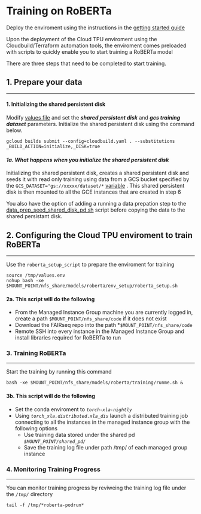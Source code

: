 # Training on RoBERTa

Deploy the enviroment using the instructions in the [getting started guide](/#getting-started)

Upon the deployment of the Cloud TPU enviroment using the Cloudbuild/Terraform automation tools, the enviroment comes preloaded with scripts to quickly enable you to start training a RoBERTa model

There are three steps that need to be completed to start training. 

## 1. Prepare your data
---

#### 1. Initializing the shared persistent disk

Modify [values file](values.env) and set the *__shared persistent disk__* and *__gcs training dataset__* parameters. Initialize the shared persistent disk using the command below.

```
gcloud builds submit --config=cloudbuild.yaml . --substitutions _BUILD_ACTION=initialize,_DISK=true
```

#### *1a. What happens when you initialize the shared persistent disk* 

Initializing the shared persistent  disk, creates a shared persistent disk and seeds it with read only training using data from a GCS bucket specified by the `GCS_DATASET="gs://xxxxx/dataset/*` [variable](values.env) . This shared persistent disk is then mounted to all the GCE instances that are created in step 6

You also have the option of adding a running a data prepation step to the [data_prep_seed_shared_disk_pd.sh]((env_setup/data_prep_seed_shared_disk_pd.sh)) script before copying the data to the shared persistant disk.


## 2. Configuring the Cloud TPU enviroment to train RoBERTa 
---

Use the `roberta_setup_script` to prepare the enviroment for training 

```
source /tmp/values.env
nohup bash -xe $MOUNT_POINT/nfs_share/models/roberta/env_setup/roberta_setup.sh
```

#### 2a. This script will do the following
- From the Managed Instance Group machine you are currently logged in, create a path `$MOUNT_POINT/nfs_share/code` if it does not exist 
- Download the FAIRseq repo into the path *`$MOUNT_POINT/nfs_share/code`
- Remote SSH into every instance in the Managed Instance Group and install libraries required for RoBERTa to run  

### 3. Training  RoBERTa 
---

Start the training by running this command 

```
bash -xe $MOUNT_POINT/nfs_share/models/roberta/training/runme.sh &
```

#### 3b. This script will do the following
- Set the conda enviroment to *`torch-xla-nightly`*
- Using *`torch_xla.distributed.xla_dis`* launch a distributed training job connecting to all the instances in the managed instance group with the following options
    - Use training data stored under the shared pd *`$MOUNT_POINT/shared_pd/`*
    - Save the training log file under path /tmp/ of each managed group instance 


### 4. Monitoring Training Progress 
---

You can monitor training progress by reviweing the training log file under the *`/tmp/`* directory 

```
tail -f /tmp/*roberta-podrun*
````


